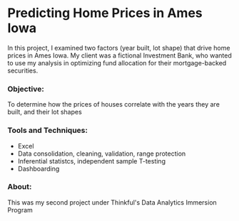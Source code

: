 # Predicting Home Prices in Ames Iowa
In this project, I examined two factors (year built, lot shape) that drive home prices in Ames Iowa. My client was a fictional Investment Bank, who wanted to use my analysis in optimizing fund allocation for their mortgage-backed securities.

### Objective:
To determine how the prices of houses correlate with the years they are built, and their lot shapes

### Tools and Techniques:
- Excel
- Data consolidation, cleaning, validation, range protection
- Inferential statistcs, independent sample T-testing
- Dashboarding

### About:
This was my second project under Thinkful's Data Analytics Immersion Program
